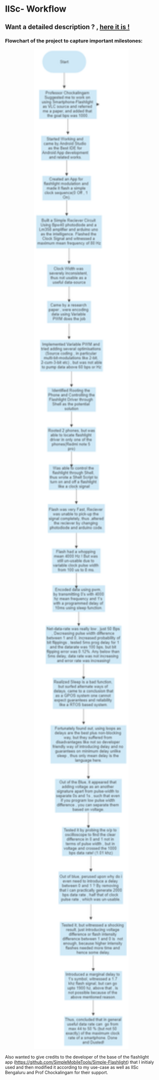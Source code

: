 # IISc- Workflow

## Want a detailed description ? , [here it is  !](https://vikramsvdd.github.io/) 

### Flowchart of the project to capture important milestones:

<p align="center">
  <img width="313" height="3295" src="/Results/Smartphone_Flashlight_Workflow_Flowchart.png">
</p>


Also wanted to give  credits to the developer of the base of the flashlight app (https://github.com/SimpleMobileTools/Simple-Flashlight) that I initialy used and then modified it according to my use-case as well as IISc Bengaluru and Prof Chockalingam for their support.

